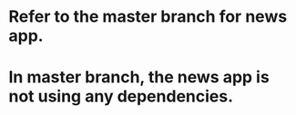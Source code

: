 # Refer to the master branch for news app. 
# In master branch, the news app is not using any dependencies. 
